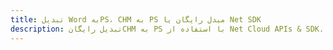 ---title: تبدیل Word بهPS، CHM به PS مبدل رایگان یا Net SDKdescription: تبدیل رایگانCHM به PS با استفاده از Net Cloud APIs & SDK. همچنین اسناد Microsoft Word و OpenOffice را در Cloud ایجاد، ویرایش و رندر کنید.---